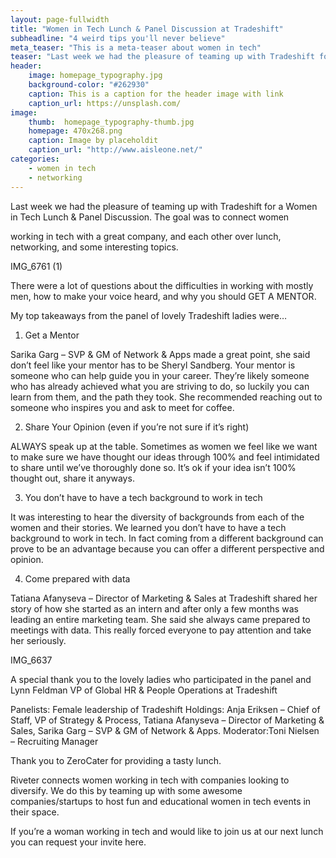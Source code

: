 ```yaml
---
layout: page-fullwidth
title: "Women in Tech Lunch & Panel Discussion at Tradeshift"
subheadline: "4 weird tips you'll never believe"
meta_teaser: "This is a meta-teaser about women in tech"
teaser: "Last week we had the pleasure of teaming up with Tradeshift for a Women in Tech Lunch & Panel Discussion. The goal was to connect women"
header:
    image: homepage_typography.jpg
    background-color: "#262930"
    caption: This is a caption for the header image with link
    caption_url: https://unsplash.com/
image:
    thumb:  homepage_typography-thumb.jpg
    homepage: 470x268.png
    caption: Image by placeholdit
    caption_url: "http://www.aisleone.net/"
categories:
    - women in tech
    - networking
---
```

Last week we had the pleasure of teaming up with Tradeshift for a Women in Tech Lunch & Panel Discussion. The goal was to connect women
<!--more-->

working in tech with a great company, and each other over lunch, networking, and some interesting topics.

IMG_6761 (1)

There were a lot of questions about the difficulties in working with mostly men, how to make your voice heard, and why you should GET A MENTOR.

My top takeaways from the panel of lovely Tradeshift ladies were…

1. Get a Mentor

Sarika Garg – SVP & GM of Network & Apps made a great point, she said don’t feel like your mentor has to be Sheryl Sandberg. Your mentor is someone who can help guide you in your career. They’re likely someone who has already achieved what you are striving to do, so luckily you can learn from them, and the path they took. She recommended reaching out to someone who inspires you and ask to meet for coffee.

2. Share Your Opinion (even if you’re not sure if it’s right)

ALWAYS speak up at the table. Sometimes as women we feel like we want to make sure we have thought our ideas through 100% and feel intimidated to share until we’ve thoroughly done so. It’s ok if your idea isn’t 100% thought out, share it anyways.

3. You don’t have to have a tech background to work in tech

It was interesting to hear the diversity of backgrounds from each of the women and their stories. We learned you don’t have to have a tech background to work in tech. In fact coming from a different background can prove to be an advantage because you can offer a different perspective and opinion.

4. Come prepared with data

Tatiana Afanyseva – Director of Marketing & Sales at Tradeshift shared her story of how she started as an intern and after only a few months was leading an entire marketing team. She said she always came prepared to meetings with data. This really forced everyone to pay attention and take her seriously.

IMG_6637

A special thank you to the lovely ladies who participated in the panel and Lynn Feldman VP of Global HR & People Operations at Tradeshift

Panelists: Female leadership of Tradeshift Holdings: Anja Eriksen – Chief of Staff, VP of Strategy & Process, Tatiana Afanyseva – Director of Marketing & Sales, Sarika Garg – SVP & GM of Network & Apps. Moderator:Toni Nielsen – Recruiting Manager

Thank you to ZeroCater for providing a tasty lunch.

Riveter connects women working in tech with companies looking to diversify. We do this by teaming up with some awesome companies/startups to host fun and educational women in tech events in their space.

If you’re a woman working in tech and would like to join us at our next lunch you can request your invite here.

